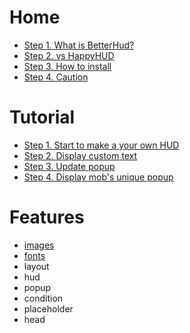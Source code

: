 # Home
- [Step 1. What is BetterHud?](https://github.com/toxicity188/BetterHud/wiki/What-is-BetterHud%3F)
- [Step 2. vs HappyHUD](https://github.com/toxicity188/BetterHud/wiki/vs-HappyHUD)
- [Step 3. How to install](https://github.com/toxicity188/BetterHud/wiki/How-to-install)
- [Step 4. Caution](https://github.com/toxicity188/BetterHud/wiki/Caution)

# Tutorial
- [Step 1. Start to make a your own HUD](https://github.com/toxicity188/BetterHud/wiki/Start-to-make-a-your-own-HUD)
- [Step 2. Display custom text](https://github.com/toxicity188/BetterHud/wiki/Display-custom-text)
- [Step 3. Update popup](https://github.com/toxicity188/BetterHud/wiki/Update-popup)
- [Step 4. Display mob's unique popup](https://github.com/toxicity188/BetterHud/wiki/Display-mob's-unique-popup)

# Features
- [images](https://github.com/toxicity188/BetterHud/wiki/images)
- [fonts](https://github.com/toxicity188/BetterHud/wiki/fonts)
- layout
- hud
- popup
- condition
- placeholder
- head